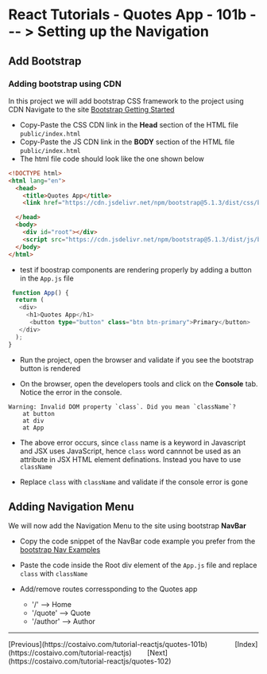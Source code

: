 # React Tutorials - Quotes App - 101b --- > Setting up the Navigation

## Add Bootstrap

### Adding bootstrap using CDN
In this project we will add bootstrap CSS framework to the project using CDN
Navigate to the site [Bootstrap Getting Started](https://getbootstrap.com/docs/5.1/getting-started/introduction/)

- Copy-Paste the CSS CDN link in the **Head** section of the HTML file `public/index.html`
- Copy-Paste the JS CDN link in the **BODY** section of the HTML file `public/index.html`
- The html file code should look like the one shown below

``` html
<!DOCTYPE html>
<html lang="en">
  <head>
    <title>Quotes App</title>
    <link href="https://cdn.jsdelivr.net/npm/bootstrap@5.1.3/dist/css/bootstrap.min.css" rel="stylesheet" integrity="sha384-1BmE4kWBq78iYhFldvKuhfTAU6auU8tT94WrHftjDbrCEXSU1oBoqyl2QvZ6jIW3" crossorigin="anonymous">

  </head>
  <body>
    <div id="root"></div>
    <script src="https://cdn.jsdelivr.net/npm/bootstrap@5.1.3/dist/js/bootstrap.bundle.min.js" integrity="sha384-ka7Sk0Gln4gmtz2MlQnikT1wXgYsOg+OMhuP+IlRH9sENBO0LRn5q+8nbTov4+1p" crossorigin="anonymous"></script>
  </body>
</html>
```

- test if boostrap components are rendering properly by adding a button in the `App.js` file

``` typescript
 function App() {
  return (
   <div>
     <h1>Quotes App</h1>
      <button type="button" class="btn btn-primary">Primary</button>
   </div>
  );
}
 ```
 - Run the project, open the browser and validate if you see the bootstrap button is rendered 

 - On the browser, open the developers tools and click on the **Console** tab. Notice the error in the console. 

``` console
Warning: Invalid DOM property `class`. Did you mean `className`?
    at button
    at div
    at App
```
 - The above error occurs, since `class` name is a keyword in Javascript and JSX uses JavaScript, hence `class` word cannnot be used as an attribute in JSX HTML element definations. Instead you have to use `className`

 - Replace `class` with `className` and validate if the console error is gone

## Adding Navigation Menu 
We will now add the Navigation Menu to the site using bootstrap **NavBar**
- Copy the code snippet of the NavBar code example you prefer from the  [bootstrap Nav Examples](https://getbootstrap.com/docs/5.1/components/navbar/)

- Paste the code inside the Root div element of the `App.js` file and replace `class` with `className`

- Add/remove routes corressponding to the Quotes app
  - '/' --> Home
  - '/quote' --> Quote
  - '/author' --> Author

<hr/>
[Previous](https://costaivo.com/tutorial-reactjs/quotes-101b)  &nbsp;&nbsp;&nbsp;&nbsp;&nbsp;&nbsp;&nbsp;&nbsp;&nbsp;&nbsp;&nbsp;&nbsp;
[Index](https://costaivo.com/tutorial-reactjs) &nbsp;&nbsp;&nbsp;&nbsp;&nbsp;&nbsp;
[Next](https://costaivo.com/tutorial-reactjs/quotes-102) 
